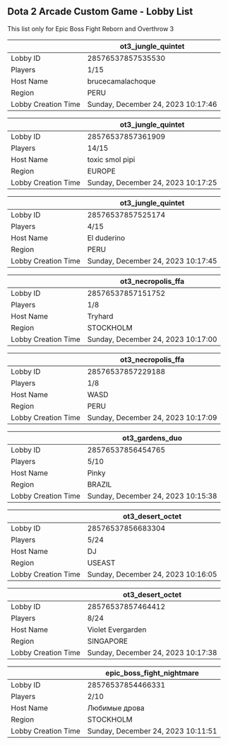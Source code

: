 ## Dota 2 Arcade Custom Game - Lobby List

This list only for Epic Boss Fight Reborn and Overthrow 3

|  | ot3_jungle_quintet |
| ------ | ------ |
| Lobby ID | 28576537857535530 |
| Players | 1/15 |
| Host Name | brucecamalachoque |
| Region | PERU |
| Lobby Creation Time | Sunday, December 24, 2023 10:17:46 |


|  | ot3_jungle_quintet |
| ------ | ------ |
| Lobby ID | 28576537857361909 |
| Players | 14/15 |
| Host Name | toxic smol pipi |
| Region | EUROPE |
| Lobby Creation Time | Sunday, December 24, 2023 10:17:25 |


|  | ot3_jungle_quintet |
| ------ | ------ |
| Lobby ID | 28576537857525174 |
| Players | 4/15 |
| Host Name | El duderino |
| Region | PERU |
| Lobby Creation Time | Sunday, December 24, 2023 10:17:45 |


|  | ot3_necropolis_ffa |
| ------ | ------ |
| Lobby ID | 28576537857151752 |
| Players | 1/8 |
| Host Name | Tryhard |
| Region | STOCKHOLM |
| Lobby Creation Time | Sunday, December 24, 2023 10:17:00 |


|  | ot3_necropolis_ffa |
| ------ | ------ |
| Lobby ID | 28576537857229188 |
| Players | 1/8 |
| Host Name | WASD |
| Region | PERU |
| Lobby Creation Time | Sunday, December 24, 2023 10:17:09 |


|  | ot3_gardens_duo |
| ------ | ------ |
| Lobby ID | 28576537856454765 |
| Players | 5/10 |
| Host Name | Pinky |
| Region | BRAZIL |
| Lobby Creation Time | Sunday, December 24, 2023 10:15:38 |


|  | ot3_desert_octet |
| ------ | ------ |
| Lobby ID | 28576537856683304 |
| Players | 5/24 |
| Host Name | DJ |
| Region | USEAST |
| Lobby Creation Time | Sunday, December 24, 2023 10:16:05 |


|  | ot3_desert_octet |
| ------ | ------ |
| Lobby ID | 28576537857464412 |
| Players | 8/24 |
| Host Name | Violet Evergarden |
| Region | SINGAPORE |
| Lobby Creation Time | Sunday, December 24, 2023 10:17:38 |


|  | epic_boss_fight_nightmare |
| ------ | ------ |
| Lobby ID | 28576537854466331 |
| Players | 2/10 |
| Host Name | Любимые дрова |
| Region | STOCKHOLM |
| Lobby Creation Time | Sunday, December 24, 2023 10:11:51 |


